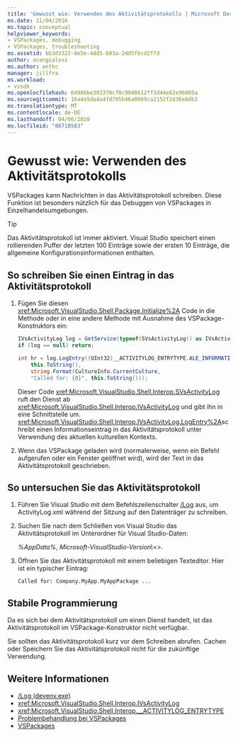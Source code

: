 ```yaml
---
title: 'Gewusst wie: Verwenden des Aktivitätsprotokolls | Microsoft Docs'
ms.date: 11/04/2016
ms.topic: conceptual
helpviewer_keywords:
- VSPackages, debugging
- VSPackages, troubleshooting
ms.assetid: bb3d3322-0e5e-4dd5-b93a-24d5fbcd2ffd
author: acangialosi
ms.author: anthc
manager: jillfra
ms.workload:
- vssdk
ms.openlocfilehash: 64986be303370cf8c9048612ff3d44e82e96805a
ms.sourcegitcommit: 16a4a5da4a4fd795b46a0869ca2152f2d36e6db2
ms.translationtype: MT
ms.contentlocale: de-DE
ms.lasthandoff: 04/06/2020
ms.locfileid: "80710583"
---
```

# <a name="how-to-use-the-activity-log"></a>Gewusst wie: Verwenden des Aktivitätsprotokolls
VSPackages kann Nachrichten in das Aktivitätsprotokoll schreiben. Diese Funktion ist besonders nützlich für das Debuggen von VSPackages in Einzelhandelsumgebungen.

> [!TIP]
> Das Aktivitätsprotokoll ist immer aktiviert. Visual Studio speichert einen rollierenden Puffer der letzten 100 Einträge sowie der ersten 10 Einträge, die allgemeine Konfigurationsinformationen enthalten.

## <a name="to-write-an-entry-to-the-activity-log"></a>So schreiben Sie einen Eintrag in das Aktivitätsprotokoll

1. Fügen Sie diesen <xref:Microsoft.VisualStudio.Shell.Package.Initialize%2A> Code in die Methode oder in eine andere Methode mit Ausnahme des VSPackage-Konstruktors ein:

    ```csharp
    IVsActivityLog log = GetService(typeof(SVsActivityLog)) as IVsActivityLog;
    if (log == null) return;

    int hr = log.LogEntry((UInt32)__ACTIVITYLOG_ENTRYTYPE.ALE_INFORMATION,
        this.ToString(),
        string.Format(CultureInfo.CurrentCulture,
        "Called for: {0}", this.ToString()));
    ```

     Dieser Code <xref:Microsoft.VisualStudio.Shell.Interop.SVsActivityLog> ruft den Dienst ab <xref:Microsoft.VisualStudio.Shell.Interop.IVsActivityLog> und gibt ihn in eine Schnittstelle um. <xref:Microsoft.VisualStudio.Shell.Interop.IVsActivityLog.LogEntry%2A>schreibt einen Informationseintrag in das Aktivitätsprotokoll unter Verwendung des aktuellen kulturellen Kontexts.

2. Wenn das VSPackage geladen wird (normalerweise, wenn ein Befehl aufgerufen oder ein Fenster geöffnet wird), wird der Text in das Aktivitätsprotokoll geschrieben.

## <a name="to-examine-the-activity-log"></a>So untersuchen Sie das Aktivitätsprotokoll

1. Führen Sie Visual Studio mit dem Befehlszeilenschalter [/Log](../ide/reference/log-devenv-exe.md) aus, um ActivityLog.xml während der Sitzung auf den Datenträger zu schreiben.

2. Suchen Sie nach dem Schließen von Visual Studio das Aktivitätsprotokoll im Unterordner für Visual Studio-Daten:

   <em> *%AppData%</em>, Microsoft-VisualStudio-Version\\\<>.*

3. Öffnen Sie das Aktivitätsprotokoll mit einem beliebigen Texteditor. Hier ist ein typischer Eintrag:

   ```
   Called for: Company.MyApp.MyAppPackage ...
   ```

## <a name="robust-programming"></a>Stabile Programmierung

Da es sich bei dem Aktivitätsprotokoll um einen Dienst handelt, ist das Aktivitätsprotokoll im VSPackage-Konstruktor nicht verfügbar.

Sie sollten das Aktivitätsprotokoll kurz vor dem Schreiben abrufen. Cachen oder Speichern Sie das Aktivitätsprotokoll nicht für die zukünftige Verwendung.

## <a name="see-also"></a>Weitere Informationen

- [/Log (devenv.exe)](../ide/reference/log-devenv-exe.md)
- <xref:Microsoft.VisualStudio.Shell.Interop.IVsActivityLog>
- <xref:Microsoft.VisualStudio.Shell.Interop.__ACTIVITYLOG_ENTRYTYPE>
- [Problembehandlung bei VSPackages](../extensibility/troubleshooting-vspackages.md)
- [VSPackages](../extensibility/internals/vspackages.md)
